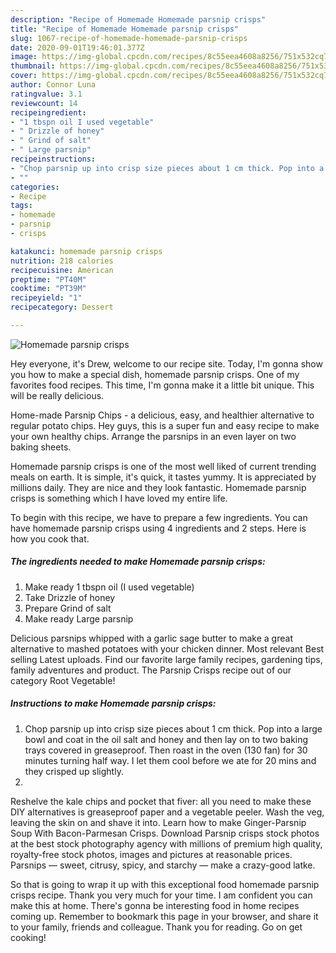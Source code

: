 ```yaml
---
description: "Recipe of Homemade Homemade parsnip crisps"
title: "Recipe of Homemade Homemade parsnip crisps"
slug: 1067-recipe-of-homemade-homemade-parsnip-crisps
date: 2020-09-01T19:46:01.377Z
image: https://img-global.cpcdn.com/recipes/8c55eea4608a8256/751x532cq70/homemade-parsnip-crisps-recipe-main-photo.jpg
thumbnail: https://img-global.cpcdn.com/recipes/8c55eea4608a8256/751x532cq70/homemade-parsnip-crisps-recipe-main-photo.jpg
cover: https://img-global.cpcdn.com/recipes/8c55eea4608a8256/751x532cq70/homemade-parsnip-crisps-recipe-main-photo.jpg
author: Connor Luna
ratingvalue: 3.1
reviewcount: 14
recipeingredient:
- "1 tbspn oil I used vegetable"
- " Drizzle of honey"
- " Grind of salt"
- " Large parsnip"
recipeinstructions:
- "Chop parsnip up into crisp size pieces about 1 cm thick. Pop into a large bowl and coat in the oil salt and honey and then lay on to two baking trays covered in greaseproof. Then roast in the oven (130 fan) for 30 minutes turning half way. I let them cool before we ate for 20 mins and they crisped up slightly."
- ""
categories:
- Recipe
tags:
- homemade
- parsnip
- crisps

katakunci: homemade parsnip crisps 
nutrition: 218 calories
recipecuisine: American
preptime: "PT40M"
cooktime: "PT39M"
recipeyield: "1"
recipecategory: Dessert

---
```



![Homemade parsnip crisps](https://img-global.cpcdn.com/recipes/8c55eea4608a8256/751x532cq70/homemade-parsnip-crisps-recipe-main-photo.jpg)

Hey everyone, it's Drew, welcome to our recipe site. Today, I'm gonna show you how to make a special dish, homemade parsnip crisps. One of my favorites food recipes. This time, I'm gonna make it a little bit unique. This will be really delicious.

Home-made Parsnip Chips - a delicious, easy, and healthier alternative to regular potato chips. Hey guys, this is a super fun and easy recipe to make your own healthy chips. Arrange the parsnips in an even layer on two baking sheets.

Homemade parsnip crisps is one of the most well liked of current trending meals on earth. It is simple, it's quick, it tastes yummy. It is appreciated by millions daily. They are nice and they look fantastic. Homemade parsnip crisps is something which I have loved my entire life.


To begin with this recipe, we have to prepare a few ingredients. You can have homemade parsnip crisps using 4 ingredients and 2 steps. Here is how you cook that.

<!--inarticleads1-->

##### The ingredients needed to make Homemade parsnip crisps:

1. Make ready 1 tbspn oil (I used vegetable)
1. Take  Drizzle of honey
1. Prepare  Grind of salt
1. Make ready  Large parsnip


Delicious parsnips whipped with a garlic sage butter to make a great alternative to mashed potatoes with your chicken dinner. Most relevant Best selling Latest uploads. Find our favorite large family recipes, gardening tips, family adventures and product. The Parsnip Crisps recipe out of our category Root Vegetable! 

<!--inarticleads2-->

##### Instructions to make Homemade parsnip crisps:

1. Chop parsnip up into crisp size pieces about 1 cm thick. Pop into a large bowl and coat in the oil salt and honey and then lay on to two baking trays covered in greaseproof. Then roast in the oven (130 fan) for 30 minutes turning half way. I let them cool before we ate for 20 mins and they crisped up slightly.
1. 


Reshelve the kale chips and pocket that fiver: all you need to make these DIY alternatives is greaseproof paper and a vegetable peeler. Wash the veg, leaving the skin on and shave it into. Learn how to make Ginger-Parsnip Soup With Bacon-Parmesan Crisps. Download Parsnip crisps stock photos at the best stock photography agency with millions of premium high quality, royalty-free stock photos, images and pictures at reasonable prices. Parsnips — sweet, citrusy, spicy, and starchy — make a crazy-good latke. 

So that is going to wrap it up with this exceptional food homemade parsnip crisps recipe. Thank you very much for your time. I am confident you can make this at home. There's gonna be interesting food in home recipes coming up. Remember to bookmark this page in your browser, and share it to your family, friends and colleague. Thank you for reading. Go on get cooking!
